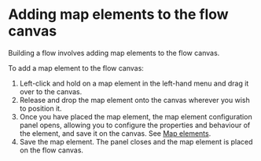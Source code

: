 # Adding map elements to the flow canvas

<head>
  <meta name="guidename" content="Flow"/>
  <meta name="context" content="GUID-97cfb541-b16d-4c77-9ea1-57f506580785"/>
</head>


Building a flow involves adding map elements to the flow canvas.

To add a map element to the flow canvas:

1. Left-click and hold on a map element in the left-hand menu and drag it over to the canvas.
2. Release and drop the map element onto the canvas wherever you wish to position it.
3. Once you have placed the map element, the map element configuration panel opens, allowing you to configure the properties and behaviour of the element, and save it on the canvas. See [Map elements](c-flo-Map_Elements_94361918-d868-4422-9bd4-94da7c46cd0f.md).
4. Save the map element. The panel closes and the map element is placed on the flow canvas.